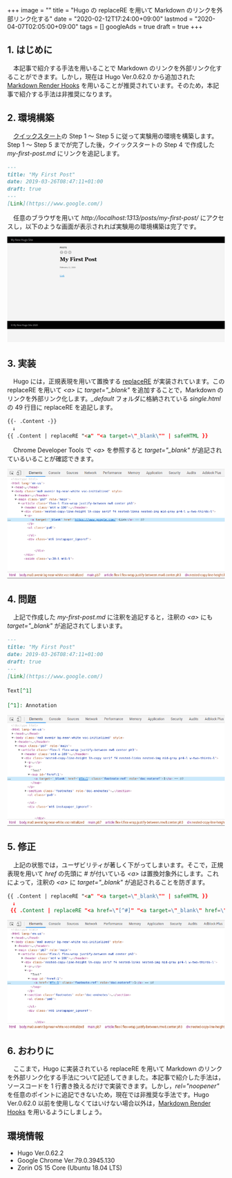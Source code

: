 +++
image = ""
title = "Hugo の replaceRE を用いて Markdown のリンクを外部リンク化する"
date = "2020-02-12T17:24:00+09:00"
lastmod = "2020-04-07T02:05:00+09:00"
tags = []
googleAds = true
draft = true
+++

## 1. はじめに

　本記事で紹介する手法を用いることで Markdown のリンクを外部リンク化することができます。しかし，現在は Hugo Ver.0.62.0 から追加された [Markdown Render Hooks](https://gohugo.io/getting-started/configuration-markup#markdown-render-hooks) を用いることが推奨されています。そのため，本記事で紹介する手法は非推奨になります。

## 2. 環境構築

　[クイックスタート](https://gohugo.io/getting-started/quick-start/)の Step 1 〜 Step 5 に従って実験用の環境を構築します。Step 1 〜 Step 5 までが完了した後，クイックスタートの Step 4 で作成した *my-first-post.md* にリンクを追記します。

```md
---
title: "My First Post"
date: 2019-03-26T08:47:11+01:00
draft: true
---
[Link](https://www.google.com/)
```

　任意のブラウザを用いて *http://localhost:1313/posts/my-first-post/* にアクセスし，以下のような画面が表示されれば実験用の環境構築は完了です。

![](1421c26ef109dd81da48f9491049e5f6.png)

## 3. 実装

　Hugo には，正規表現を用いて置換する [replaceRE](https://gohugo.io/functions/replacere/) が実装されています。この replaceRE を用いて *\<a\>* に *target="_blank"* を追加することで，Markdown のリンクを外部リンク化します。*_default* フォルダに格納されている *single.html* の 49 行目に replaceRE を追記します。

```HTML
{{- .Content -}}
　↓
{{ .Content | replaceRE "<a" "<a target=\"_blank\"" | safeHTML }}
```

　Chrome Developer Tools で *\<a\>* を参照すると *target="_blank"* が追記されているいることが確認できます。

![](c85a31e05e3faa237ad4c996dcd4f623.png)

## 4. 問題

　上記で作成した *my-first-post.md* に注釈を追記すると，注釈の *\<a\>* にも *target="_blank"* が追記されてしまいます。

```md
---
title: "My First Post"
date: 2019-03-26T08:47:11+01:00
draft: true
---
[Link](https://www.google.com/)

Text[^1]

[^1]: Annotation
```

![](6dfc5000d43fbfbdf94d2e3c22f5baa9.png)

## 5. 修正

　上記の状態では，ユーザビリティが著しく下がってしまいます。そこで，正規表現を用いて *href* の先頭に *#* が付いている *\<a\>* は置換対象外にします。これによって，注釈の *\<a\>* に *target="_blank"* が追記されることを防ぎます。

```HTML
{{ .Content | replaceRE "<a" "<a target=\"_blank\"" | safeHTML }}
　↓
 {{ .Content | replaceRE "<a href=\"[^#]" "<a target=\"_blank\" href=\"h" | safeHTML }}
```

![](369efabcc17499c47446980b4cb5754d.png)

## 6. おわりに

　ここまで，Hugo に実装されている replaceRE を用いて Markdown のリンクを外部リンク化する手法について記述してきました。本記事で紹介した手法は，ソースコードを 1 行書き換えるだけで実装できます。しかし，*rel="noopener"* を任意のポイントに追記できないため，現在では非推奨な手法です。Hugo Ver.0.62.0 以前を使用しなくてはいけない場合以外は，[Markdown Render Hooks](https://gohugo.io/getting-started/configuration-markup#markdown-render-hooks) を用いるようにしましょう。

## 環境情報

* Hugo Ver.0.62.2
* Google Chrome Ver.79.0.3945.130
* Zorin OS 15 Core (Ubuntu 18.04 LTS)